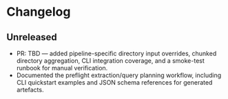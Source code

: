 # Changelog

## Unreleased

- PR: TBD — added pipeline-specific directory input overrides, chunked directory
  aggregation, CLI integration coverage, and a smoke-test runbook for manual
  verification.
- Documented the preflight extraction/query planning workflow, including CLI
  quickstart examples and JSON schema references for generated artefacts.
